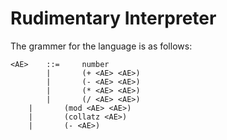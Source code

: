 # Rudimentary Interpreter

The grammer for the language is as follows:
```
<AE>	::=	 	number
 	 	|	 	(+ <AE> <AE>)
 	 	|	 	(- <AE> <AE>)
 	 	|	 	(* <AE> <AE>)
 	 	|	 	(/ <AE> <AE>)
    |       (mod <AE> <AE>)
    |       (collatz <AE>)
    |       (- <AE>)
```
